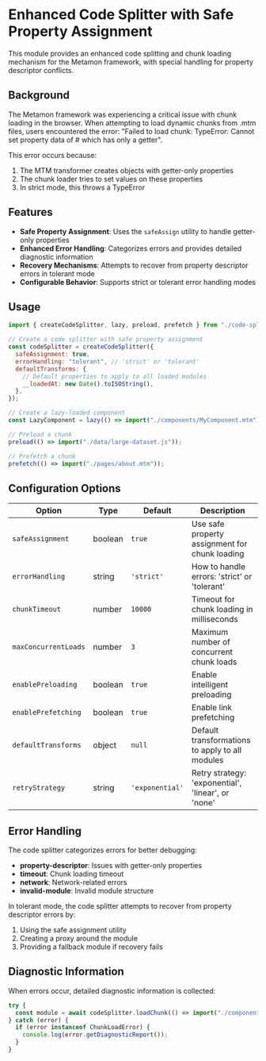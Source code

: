 # Enhanced Code Splitter with Safe Property Assignment

This module provides an enhanced code splitting and chunk loading mechanism for the Metamon framework, with special handling for property descriptor conflicts.

## Background

The Metamon framework was experiencing a critical issue with chunk loading in the browser. When attempting to load dynamic chunks from .mtm files, users encountered the error: "Failed to load chunk: TypeError: Cannot set property data of #<Object> which has only a getter".

This error occurs because:

1. The MTM transformer creates objects with getter-only properties
2. The chunk loader tries to set values on these properties
3. In strict mode, this throws a TypeError

## Features

- **Safe Property Assignment**: Uses the `safeAssign` utility to handle getter-only properties
- **Enhanced Error Handling**: Categorizes errors and provides detailed diagnostic information
- **Recovery Mechanisms**: Attempts to recover from property descriptor errors in tolerant mode
- **Configurable Behavior**: Supports strict or tolerant error handling modes

## Usage

```javascript
import { createCodeSplitter, lazy, preload, prefetch } from "./code-splitter";

// Create a code splitter with safe property assignment
const codeSplitter = createCodeSplitter({
  safeAssignment: true,
  errorHandling: "tolerant", // 'strict' or 'tolerant'
  defaultTransforms: {
    // Default properties to apply to all loaded modules
    __loadedAt: new Date().toISOString(),
  },
});

// Create a lazy-loaded component
const LazyComponent = lazy(() => import("./components/MyComponent.mtm"));

// Preload a chunk
preload(() => import("./data/large-dataset.js"));

// Prefetch a chunk
prefetch(() => import("./pages/about.mtm"));
```

## Configuration Options

| Option               | Type    | Default         | Description                                        |
| -------------------- | ------- | --------------- | -------------------------------------------------- |
| `safeAssignment`     | boolean | `true`          | Use safe property assignment for chunk loading     |
| `errorHandling`      | string  | `'strict'`      | How to handle errors: 'strict' or 'tolerant'       |
| `chunkTimeout`       | number  | `10000`         | Timeout for chunk loading in milliseconds          |
| `maxConcurrentLoads` | number  | `3`             | Maximum number of concurrent chunk loads           |
| `enablePreloading`   | boolean | `true`          | Enable intelligent preloading                      |
| `enablePrefetching`  | boolean | `true`          | Enable link prefetching                            |
| `defaultTransforms`  | object  | `null`          | Default transformations to apply to all modules    |
| `retryStrategy`      | string  | `'exponential'` | Retry strategy: 'exponential', 'linear', or 'none' |

## Error Handling

The code splitter categorizes errors for better debugging:

- **property-descriptor**: Issues with getter-only properties
- **timeout**: Chunk loading timeout
- **network**: Network-related errors
- **invalid-module**: Invalid module structure

In tolerant mode, the code splitter attempts to recover from property descriptor errors by:

1. Using the safe assignment utility
2. Creating a proxy around the module
3. Providing a fallback module if recovery fails

## Diagnostic Information

When errors occur, detailed diagnostic information is collected:

```javascript
try {
  const module = await codeSplitter.loadChunk(() => import("./component.mtm"));
} catch (error) {
  if (error instanceof ChunkLoadError) {
    console.log(error.getDiagnosticReport());
  }
}
```
